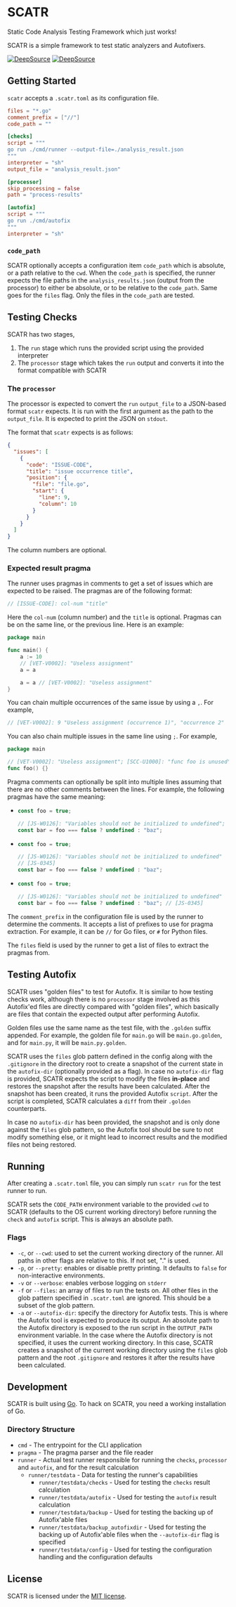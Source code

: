 # SCATR

Static Code Analysis Testing Framework which just works!

SCATR is a simple framework to test static analyzers and Autofixers.

[![DeepSource](https://deepsource.io/gh/deepsourcelabs/SCATR.svg/?label=active+issues&show_trend=true&token=l9MSP_TWMIT2_-Lr5cW4YdBl)](https://deepsource.io/gh/deepsourcelabs/SCATR/?ref=repository-badge)
[![DeepSource](https://deepsource.io/gh/deepsourcelabs/SCATR.svg/?label=resolved+issues&show_trend=true&token=l9MSP_TWMIT2_-Lr5cW4YdBl)](https://deepsource.io/gh/deepsourcelabs/SCATR/?ref=repository-badge)

## Getting Started

`scatr` accepts a `.scatr.toml` as its configuration file.

```toml
files = "*.go"
comment_prefix = ["//"]
code_path = ""

[checks]
script = """
go run ./cmd/runner --output-file=./analysis_result.json
"""
interpreter = "sh"
output_file = "analysis_result.json"

[processor]
skip_processing = false
path = "process-results"

[autofix]
script = """
go run ./cmd/autofix
"""
interpreter = "sh"
```

### `code_path`

SCATR optionally accepts a configuration item `code_path` which is absolute,
or a path relative to the `cwd`. When the `code_path` is specified, the runner
expects the file paths in the `analysis_results.json` (output from the
processor) to either be absolute, or to be relative to the `code_path`. Same
goes for the `files` flag. Only the files in the `code_path` are tested.

## Testing Checks

SCATR has two stages,

1. The `run` stage which runs the provided script using the provided interpreter
2. The `processor` stage which takes the `run` output and converts it into the
   format compatible with SCATR

### The `processor`

The processor is expected to convert the `run` `output_file` to a JSON-based
format `scatr` expects. It is run with the first argument as the path to
the `output_file`. It is expected to print the JSON on `stdout`.

The format that `scatr` expects is as follows:

```json
{
  "issues": [
    {
      "code": "ISSUE-CODE",
      "title": "issue occurrence title",
      "position": {
        "file": "file.go",
        "start": {
          "line": 9,
          "column": 10
        }
      }
    }
  ]
}
```

The column numbers are optional.

### Expected result pragma

The runner uses pragmas in comments to get a set of issues which are
expected to be raised. The pragmas are of the following format:

```go
// [ISSUE-CODE]: col-num "title"
```

Here the `col-num` (column number) and the `title` is optional. Pragmas
can be on the same line, or the previous line. Here is an example:

```go
package main

func main() {
	a := 10
	// [VET-V0002]: "Useless assignment"
	a = a

	a = a // [VET-V0002]: "Useless assignment"
}
```

You can chain multiple occurrences of the same issue by using a `,`.
For example,

```go
// [VET-V0002]: 9 "Useless assignment (occurrence 1)", "occurrence 2"
```

You can also chain multiple issues in the same line using `;`. For
example,

```go
package main

// [VET-V0002]: "Useless assignment"; [SCC-U1000]: "func foo is unused"
func foo() {}
```

Pragma comments can optionally be split into multiple lines assuming that there
are no other comments between the lines. For example, the following pragmas have
the same meaning:

- ```javascript
  const foo = true;
  
  // [JS-W0126]: "Variables should not be initialized to undefined"; [JS-0345]
  const bar = foo === false ? undefined : "baz";
  ```

- ```javascript
  const foo = true;
  
  // [JS-W0126]: "Variables should not be initialized to undefined"
  // [JS-0345]
  const bar = foo === false ? undefined : "baz";
  ```

- ```javascript
  const foo = true;
  
  // [JS-W0126]: "Variables should not be initialized to undefined"
  const bar = foo === false ? undefined : "baz"; // [JS-0345]
  ```

The `comment_prefix` in the configuration file is used by the runner
to determine the comments. It accepts a list of prefixes to use for pragma
extraction. For example, it can be `//` for Go files, or `#` for Python files.

The `files` field is used by the runner to get a list of files to
extract the pragmas from.

## Testing Autofix

SCATR uses "golden files" to test for Autofix. It is similar to how testing
checks work, although there is no `processor` stage involved as this Autofix'ed
files are directly compared with "golden files", which basically are files that
contain the expected output after performing Autofix.

Golden files use the same name as the test file, with the `.golden` suffix
appended. For example, the golden file for `main.go` will be `main.go.golden`,
and for `main.py`, it will be `main.py.golden`.

SCATR uses the `files` glob pattern defined in the config along with the
`.gitignore` in the directory root to create a snapshot of the current state
in the `autofix-dir` (optionally provided as a flag). In case no `autofix-dir`
flag is provided, SCATR expects the script to modify the files **in-place** and
restores the snapshot after the results have been calculated. After the snapshot
has been created, it runs the provided Autofix `script`. After the script is
completed, SCATR calculates a `diff` from their `.golden` counterparts.

In case no `autofix-dir` has been provided, the snapshot and is only done
against the `files` glob pattern, so the Autofix tool should be sure to not
modify something else, or it might lead to incorrect results and the modified
files not being restored.

## Running

After creating a `.scatr.toml` file, you can simply run `scatr run`
for the test runner to run.

SCATR sets the `CODE_PATH` environment variable to the provided `cwd` to SCATR
(defaults to the OS current working directory) before running the `check` and
`autofix` script. This is always an absolute path.

### Flags

- `-c`, or `--cwd`: used to set the current working directory of the runner.
  All paths in other flags are relative to this. If not set, "." is used.
- `-p`, or `--pretty`: enables or disable pretty printing. It defaults to
  `false` for non-interactive environments.
- `-v` or `--verbose`: enables verbose logging on `stderr`
- `-f` or `--files`: an array of files to run the tests on. All other files
  in the glob pattern specified in `.scatr.toml` are ignored. This should
  be a subset of the glob pattern.
- `-a` or `--autofix-dir`: specify the directory for Autofix tests. This is
  where the Autofix tool is expected to produce its output. An absolute path
  to the Autofix directory is exposed to the run script in the `OUTPUT_PATH`
  environment variable. In the case where the Autofix directory is not
  specified, it uses the current working directory. In this case, SCATR
  creates a snapshot of the current working directory using the `files` glob
  pattern and the root `.gitignore` and restores it after the results have
  been calculated.

## Development

SCATR is built using [Go](https://go.dev). To hack on SCATR, you need a working
installation of Go.

### Directory Structure

- `cmd` - The entrypoint for the CLI application
- `pragma` - The pragma parser and the file reader
- `runner` - Actual test runner responsible for running the `checks`,
  `processor` and `autofix`, and for the result calculation
  - `runner/testdata` - Data for testing the runner's capabilities
    - `runner/testdata/checks` - Used for testing the `checks` result
      calculation
    - `runner/testdata/autofix` - Used for testing the `autofix` result
      calculation
    - `runner/testdata/backup` - Used for testing the backing up of Autofix'able
      files
    - `runner/testdata/backup_autofixdir` - Used for testing the backing up of
      Autofix'able files when the `--autofix-dir` flag is specified
    - `runner/testdata/config` - Used for testing the configuration handling and
      the configuration defaults

## License

SCATR is licensed under the [MIT license](./LICENSE).

